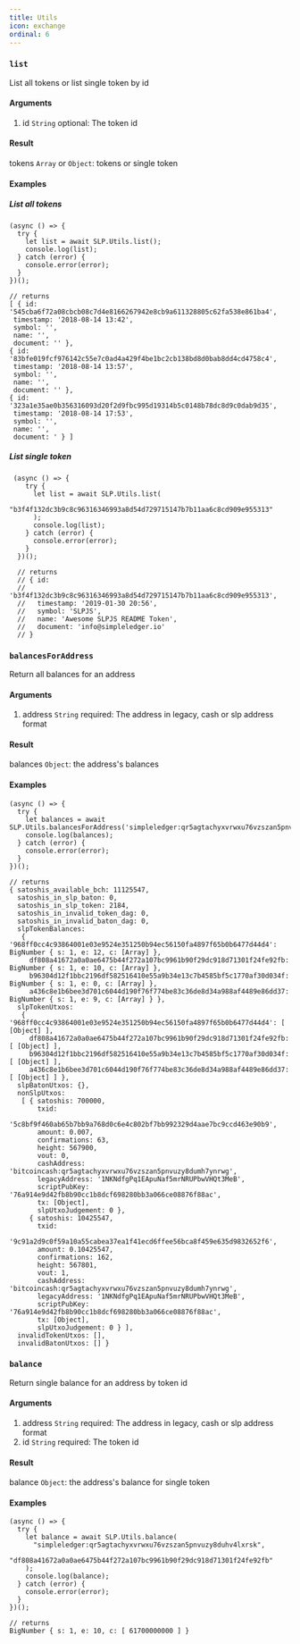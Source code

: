 ```yaml
---
title: Utils
icon: exchange
ordinal: 6
---
```


### `list`

List all tokens or list single token by id

#### Arguments

1.  id `String` optional: The token id

#### Result

tokens `Array` or `Object`: tokens or single token

#### Examples

##### List all tokens

    (async () => {
      try {
        let list = await SLP.Utils.list();
        console.log(list);
      } catch (error) {
        console.error(error);
      }
    })();

    // returns
    [ { id: '545cba6f72a08cbcb08c7d4e8166267942e8cb9a611328805c62fa538e861ba4',
     timestamp: '2018-08-14 13:42',
     symbol: '',
     name: '',
     document: '' },
    { id: '83bfe019fcf976142c55e7c0ad4a429f4be1bc2cb138bd8d0bab8dd4cd4758c4',
     timestamp: '2018-08-14 13:57',
     symbol: '',
     name: '',
     document: '' },
    { id: '323a1e35ae0b356316093d20f2d9fbc995d19314b5c0148b78dc8d9c0dab9d35',
     timestamp: '2018-08-14 17:53',
     symbol: '',
     name: '',
     document: ' } ]

##### List single token

     (async () => {
        try {
          let list = await SLP.Utils.list(
            "b3f4f132dc3b9c8c96316346993a8d54d729715147b7b11aa6c8cd909e955313"
          );
          console.log(list);
        } catch (error) {
          console.error(error);
        }
      })();

      // returns
      // { id:
      //   'b3f4f132dc3b9c8c96316346993a8d54d729715147b7b11aa6c8cd909e955313',
      //   timestamp: '2019-01-30 20:56',
      //   symbol: 'SLPJS',
      //   name: 'Awesome SLPJS README Token',
      //   document: 'info@simpleledger.io'
      // }

### `balancesForAddress`

Return all balances for an address

#### Arguments

1.  address `String` required: The address in legacy, cash or slp address format

#### Result

balances `Object`: the address's balances

#### Examples

    (async () => {
      try {
        let balances = await SLP.Utils.balancesForAddress('simpleledger:qr5agtachyxvrwxu76vzszan5pnvuzy8duhv4lxrsk');
        console.log(balances);
      } catch (error) {
        console.error(error);
      }
    })();

    // returns
    { satoshis_available_bch: 11125547,
      satoshis_in_slp_baton: 0,
      satoshis_in_slp_token: 2184,
      satoshis_in_invalid_token_dag: 0,
      satoshis_in_invalid_baton_dag: 0,
      slpTokenBalances:
       { '968ff0cc4c93864001e03e9524e351250b94ec56150fa4897f65b0b6477d44d4': BigNumber { s: 1, e: 12, c: [Array] },
         df808a41672a0a0ae6475b44f272a107bc9961b90f29dc918d71301f24fe92fb: BigNumber { s: 1, e: 10, c: [Array] },
         b96304d12f1bbc2196df582516410e55a9b34e13c7b4585bf5c1770af30d034f: BigNumber { s: 1, e: 0, c: [Array] },
         a436c8e1b6bee3d701c6044d190f76f774be83c36de8d34a988af4489e86dd37: BigNumber { s: 1, e: 9, c: [Array] } },
      slpTokenUtxos:
       { '968ff0cc4c93864001e03e9524e351250b94ec56150fa4897f65b0b6477d44d4': [ [Object] ],
         df808a41672a0a0ae6475b44f272a107bc9961b90f29dc918d71301f24fe92fb: [ [Object] ],
         b96304d12f1bbc2196df582516410e55a9b34e13c7b4585bf5c1770af30d034f: [ [Object] ],
         a436c8e1b6bee3d701c6044d190f76f774be83c36de8d34a988af4489e86dd37: [ [Object] ] },
      slpBatonUtxos: {},
      nonSlpUtxos:
       [ { satoshis: 700000,
           txid:
            '5c8bf9f460ab65b7bb9a768d0c6e4c802bf7bb992329d4aae7bc9ccd463e90b9',
           amount: 0.007,
           confirmations: 63,
           height: 567900,
           vout: 0,
           cashAddress: 'bitcoincash:qr5agtachyxvrwxu76vzszan5pnvuzy8dumh7ynrwg',
           legacyAddress: '1NKNdfgPq1EApuNaf5mrNRUPbwVHQt3MeB',
           scriptPubKey: '76a914e9d42fb8b90cc1b8dcf698280bb3a066ce08876f88ac',
           tx: [Object],
           slpUtxoJudgement: 0 },
         { satoshis: 10425547,
           txid:
            '9c91a2d9c0f59a10a55cabea37ea1f41ecd6ffee56bca8f459e635d9832652f6',
           amount: 0.10425547,
           confirmations: 162,
           height: 567801,
           vout: 1,
           cashAddress: 'bitcoincash:qr5agtachyxvrwxu76vzszan5pnvuzy8dumh7ynrwg',
           legacyAddress: '1NKNdfgPq1EApuNaf5mrNRUPbwVHQt3MeB',
           scriptPubKey: '76a914e9d42fb8b90cc1b8dcf698280bb3a066ce08876f88ac',
           tx: [Object],
           slpUtxoJudgement: 0 } ],
      invalidTokenUtxos: [],
      invalidBatonUtxos: [] }

### `balance`

Return single balance for an address by token id

#### Arguments

1.  address `String` required: The address in legacy, cash or slp address format
2.  id `String` required: The token id

#### Result

balance `Object`: the address's balance for single token

#### Examples

    (async () => {
      try {
        let balance = await SLP.Utils.balance(
          "simpleledger:qr5agtachyxvrwxu76vzszan5pnvuzy8duhv4lxrsk",
          "df808a41672a0a0ae6475b44f272a107bc9961b90f29dc918d71301f24fe92fb"
        );
        console.log(balance);
      } catch (error) {
        console.error(error);
      }
    })();

    // returns
    BigNumber { s: 1, e: 10, c: [ 61700000000 ] }
